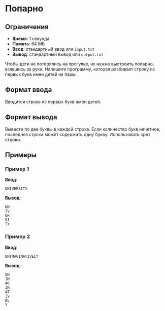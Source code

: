 # Попарно

## Ограничения
- **Время**: 1 секунда
- **Память**: 64 МБ
- **Ввод**: стандартный ввод или `input.txt`
- **Вывод**: стандартный вывод или `output.txt`


Чтобы дети не потерялись на прогулке, их нужно выстроить попарно, взявшись за руки. Напишите программу, которая разбивает строку из первых букв имен детей на пары.

## Формат ввода
Вводится строка из первых букв имен детей.

## Формат вывода
Вывести по две буквы в каждой строке. Если количество букв нечетное, последняя строка может содержать одну букву. Использовать срез строки.

## Примеры

### Пример 1
**Ввод**:
```
UNIVERSITY
```
**Вывод**:
```
UN
IV
ER
SI
TY
```

### Пример 2
**Ввод**:
```
UNIMAGINATIVELY
```
**Вывод**:
```
UN
IM
AG
IN
AT
IV
EL
Y
```